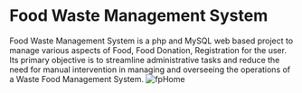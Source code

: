 # Food Waste Management System
Food Waste Management System is a php and MySQL web based project to manage various aspects of Food, Food Donation, Registration for the user. Its primary objective is to streamline administrative tasks and reduce the need for manual intervention in managing and overseeing the operations of a Waste Food Management System.
![fpHome](https://github.com/user-attachments/assets/cc20b90d-ae56-4118-b2e9-dae72bf78b06)

